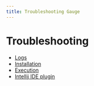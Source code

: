 ```yaml
---
title: Troubleshooting Gauge
---
```


# Troubleshooting
* [Logs](logs.md)
* [Installation](installation.md)
* [Execution](execution.md)
* [Intellij IDE plugin](intellij.md)

